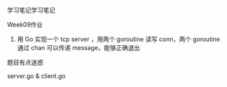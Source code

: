 学习笔记学习笔记

Week09作业

1. 用 Go 实现一个 tcp server ，用两个 goroutine 读写 conn，两个 goroutine 通过 chan 可以传递 message，能够正确退出

题目有点迷惑

server.go & client.go
